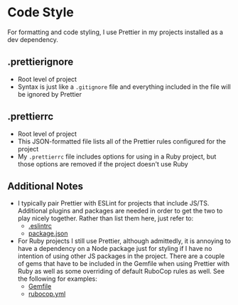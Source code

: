 # Code Style

For formatting and code styling, I use Prettier in my projects installed as a dev dependency.

## .prettierignore

- Root level of project
- Syntax is just like a `.gitignore` file and everything included in the file will be ignored by Prettier

## .prettierrc

- Root level of project
- This JSON-formatted file lists all of the Prettier rules configured for the project
- My `.prettierrc` file includes options for using in a Ruby project, but those options are removed if the project doesn't use Ruby

## Additional Notes

- I typically pair Prettier with ESLint for projects that include JS/TS. Additional plugins and packages are needed in order to get the two to play nicely together. Rather than list them here, just refer to:
  - [.eslintrc](../linters/.eslintrc.json)
  - [package.json](../versioning/package.json)
- For Ruby projects I still use Prettier, although admittedly, it is annoying to have a dependency on a Node package just for styling if I have no intention of using other JS packages in the project. There are a couple of gems that have to be included in the Gemfile when using Prettier with Ruby as well as some overriding of default RuboCop rules as well. See the following for examples:
  - [Gemfile](../versioning/Gemfile)
  - [rubocop.yml](../linters/.rubocop.yml)
